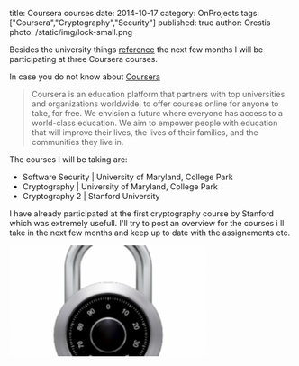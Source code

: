 title: Coursera courses
date: 2014-10-17
category: OnProjects 
tags: ["Coursera","Cryptography","Security"]
published: true
author: Orestis
photo: /static/img/lock-small.png


Besides the university things [reference](../university/) the next few months I will be participating at three Coursera courses.

In case you do not know about [Coursera](https://www.coursera.org/)
> Coursera is an education platform that partners with top universities and organizations worldwide, to offer courses online for anyone to take, for free.
> We envision a future where everyone has access to a world-class education. We aim to empower people with education that will improve their lives, the lives of their families, and the communities they live in.

The courses I will be taking are:

+ Software Security | University of Maryland, College Park
+ Cryptography | University of Maryland, College Park
+ Cryptography 2 | Stanford University

I have already participated at the first cryptography course by Stanford which was extremely usefull. I'll try to post an overview for the courses i ll take in the next few months and keep up to date with the assignements etc.

<a href="/static/img/lock-small.png"><img src="/static/img/lock-small.png" width="350"></a>
